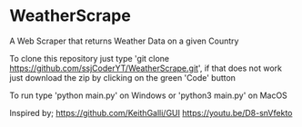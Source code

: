 # WeatherScrape
A Web Scraper that returns Weather Data on a given Country

To clone this repository just type 'git clone https://github.com/ssjCoderYT/WeatherScrape.git', if that does not work just download the zip by clicking on the green 'Code' button

To run type 'python main.py' on Windows or 'python3 main.py' on MacOS

Inspired by; 
https://github.com/KeithGalli/GUI
https://youtu.be/D8-snVfekto
